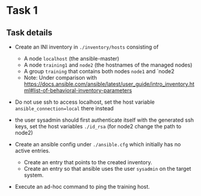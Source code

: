 # Task 1
## Task details

* Create an INI inventory in `./inventory/hosts` consisting of
  * A node `localhost` (the ansible-master)
  * A node `training1` and `node2` (the hostnames of the managed nodes)
  * A group `training` that contains both nodes `node1` and `node2
  * Note: Under comparison with https://docs.ansible.com/ansible/latest/user_guide/intro_inventory.html#list-of-behavioral-inventory-parameters

* Do not use ssh to access localhost, set the host variable `ansible_connection=local` there instead
* the user sysadmin should first authenticate itself with the generated ssh keys, set the host variables `./id_rsa` (for node2 change the path to node2)
* Create an ansible config under `./ansible.cfg` which initially has no active entries.
  * Create an entry that points to the created inventory.
  * Create an entry so that ansible uses the user `sysadmin` on the target system.
* Execute an ad-hoc command to ping the training host.
